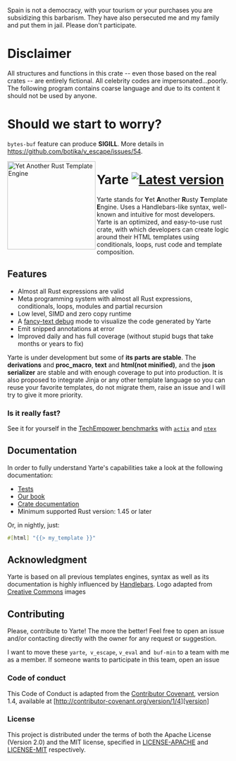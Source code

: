 
Spain is not a democracy, with your tourism or your purchases you are subsidizing this barbarism. They have also persecuted me and my family and put them in jail. Please don't participate.

# Disclaimer
All structures and functions in this crate -- even those based on the real crates -- are entirely fictional. 
All celebrity codes are impersonated...poorly.
The following program contains coarse language and due to its content it should not be used by anyone.

# Should we start to worry?
`bytes-buf` feature can produce **SIGILL**.
More details in https://github.com/botika/v_escape/issues/54.

<a href="https://commons.wikimedia.org/wiki/File:Logo_yarte.png">
<img align="left" src="https://upload.wikimedia.org/wikipedia/commons/b/bb/Logo_yarte.png" alt="Yet Another Rust Template Engine" width="200" height="200">
</a>

# Yarte [![Latest version](https://img.shields.io/crates/v/yarte.svg)](https://crates.io/crates/yarte) 
Yarte stands for **Y**et **A**nother **R**usty **T**emplate **E**ngine. Uses a Handlebars-like syntax, 
well-known and intuitive for most developers. Yarte is an optimized, and easy-to-use 
rust crate, with which developers can create logic around their 
HTML templates using conditionals, loops, rust code and template composition. 

## Features
- Almost all Rust expressions are valid
- Meta programming system with almost all Rust expressions, conditionals, loops, modules and partial recursion
- Low level, SIMD and zero copy runtime
- A [fancy-text debug](https://asciinema.org/a/TQAodSQXevgHgO01vzC6vdo6v?autoplay=1) mode to visualize the code generated by Yarte
- Emit snipped annotations at error
- Improved daily and has full coverage (without stupid bugs that take months or years to fix)

Yarte is under development but some of **its parts are stable**. The **derivations** and **proc_macro**, **text** and **html(not minified)**, and the **json serializer** are stable and with enough coverage to put into production. It is also proposed to integrate Jinja or any other template language so you can reuse your favorite templates, do not migrate them, raise an issue and I will try to give it more priority. 

### Is it really fast?
See it for yourself in the [TechEmpower benchmarks][bench] with [`actix`][actix] and [`ntex`][ntex] 

## Documentation
In order to  fully understand Yarte's capabilities take a look at the following documentation:
- [Tests](./yarte/tests)
- [Our book](https://yarte.netlify.com/)
- [Crate documentation](https://docs.rs/yarte/)
- Minimum supported Rust version: 1.45 or later

Or, in nightly, just:
```rust
#[html] "{{> my_template }}"
```

## Acknowledgment
Yarte is based on all previous templates engines, syntax as well as its documentation 
is highly influenced by [Handlebars][handlebars]. 
Logo adapted from [Creative Commons][commons] images

[bench]: https://tfb-status.techempower.com/
[handlebars]: https://handlebarsjs.com/
[ntex]: https://github.com/ntex-rs/ntex
[actix]: https://github.com/actix/actix-web
[commons]: https://commons.wikimedia.org

## Contributing
Please, contribute to Yarte! The more the better! Feel free to open an issue and/or contacting directly with the 
owner for any request or suggestion.

I want to move these `yarte`,` v_escape`, `v_eval` and` buf-min` to a team with me as a member. 
If someone wants to participate in this team, open an issue

### Code of conduct
This Code of Conduct is adapted from the [Contributor Covenant][homepage], version 1.4, available at [http://contributor-covenant.org/version/1/4][version]

[homepage]: http://contributor-covenant.org
[version]: http://contributor-covenant.org/version/1/4/

### License
This project is distributed under the terms of both the Apache License (Version 2.0) and the MIT license, specified in 
[LICENSE-APACHE](LICENSE-APACHE) and [LICENSE-MIT](LICENSE-MIT) respectively.

